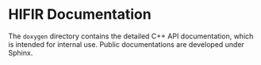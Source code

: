 # HIFIR Documentation #

The `doxygen` directory contains the detailed C++ API documentation, which is intended for internal use. Public documentations are developed under Sphinx.
